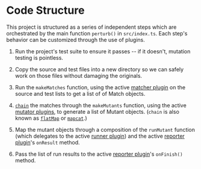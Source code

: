 # Code Structure

This project is structured as a series of independent steps which are orchestrated by the main function `perturb()` in `src/index.ts`. Each step's behavior can be customized through the use of plugins.

1. Run the project's test suite to ensure it passes -- if it doesn't, mutation testing is pointless.

2. Copy the source and test files into a new directory so we can safely work on those files without damaging the originals.

3. Run the `makeMatches` function, using the active [matcher plugin](https://github.com/nickb1080/perturb/blob/master/doc/plugins.md#matchers) on the source and test lists to get a list of of Match objects.

4. [`chain`](http://ramdajs.com/0.21.0/docs/#chain) the matches through the `makeMutants` function, using the active [mutator plugins](https://github.com/nickb1080/perturb/blob/master/doc/plugins.md#mutators), to generate a list of Mutant objects. (`chain` is also known as [`flatMap`](http://martinfowler.com/articles/collection-pipeline/flat-map.html) or [`mapcat`](https://clojuredocs.org/clojure.core/mapcat).)

5. Map the mutant objects through a composition of the `runMutant` function (which delegates to the active [runner plugin](https://github.com/nickb1080/perturb/blob/master/doc/plugins.md#runners)) and the active [reporter plugin](https://github.com/nickb1080/perturb/blob/master/doc/plugins.md#reporters)'s `onResult` method.

6. Pass the list of run results to the active [reporter plugin]()'s `onFinish()` method.